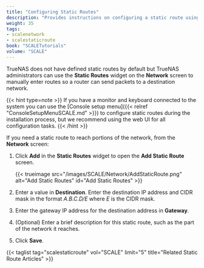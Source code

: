 ```yaml
---
title: "Configuring Static Routes"
description: "Provides instructions on configuring a static route using the SCALE web UI."
weight: 35
tags:
- scalenetwork
- scalestaticroute
book: "SCALETutorials"
volume: "SCALE"
---
```



TrueNAS does not have defined static routes by default but TrueNAS administrators can use the **Static Routes** widget on the **Network** screen to manually enter routes so a router can send packets to a destination network.

{{< hint type=note >}}
If you have a monitor and keyboard connected to the system you can use the [Console setup menu]({{< relref "ConsoleSetupMenuSCALE.md" >}}) to configure static routes during the installation process, but we recommend using the web UI for all configuration tasks.
{{< /hint >}}

If you need a static route to reach portions of the network, from the **Network** screen:

1. Click **Add** in the **Static Routes** widget to open the **Add Static Route** screen.

   {{< trueimage src="/images/SCALE/Network/AddStaticRoute.png" alt="Add Static Routes" id="Add Static Routes" >}}

2. Enter a value in **Destination**. Enter the destination IP address and CIDR mask in the format *A.B.C.D/E* where *E* is the CIDR mask.

3. Enter the gateway IP address for the destination address in **Gateway**.

4. (Optional) Enter a brief description for this static route, such as the part of the network it reaches.

5. Click **Save**.

{{< taglist tag="scalestaticroute" vol="SCALE" limit="5" title="Related Static Route Articles" >}}
